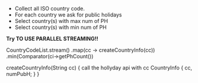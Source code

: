 - Collect all ISO country code.
- For each country we ask for public holidays
- Select country(s) with max num of PH
- Select country(s) with min num of PH

**Try TO USE PARALLEL STREAMING!!**

CountryCodeList.stream()
.map(cc -> createCountryInfo(cc))
.min(Comparator(ci->getPhCount())

createCountryInfo(String cc) {
call the hollyday api with cc
CountryInfo {
cc,
numPubH;
}
}
